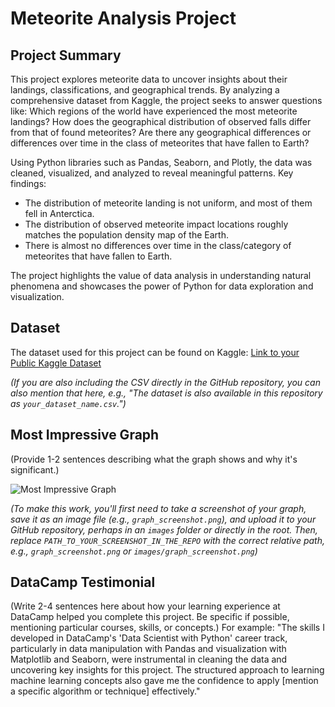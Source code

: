 # Meteorite Analysis Project

## Project Summary

This project explores meteorite data to uncover insights about their landings, classifications, and geographical trends. By analyzing a comprehensive dataset from Kaggle, the project seeks to answer questions like: Which regions of the world have experienced the most meteorite landings? How does the geographical distribution of observed falls differ from that of found meteorites? Are there any geographical differences or differences over time in the class of meteorites that have fallen to Earth?
 
Using Python libraries such as Pandas, Seaborn, and Plotly, the data was cleaned, visualized, and analyzed to reveal meaningful patterns. Key findings:
* The distribution of meteorite landing is not uniform, and most of them fell in Anterctica.
* The distribution of observed meteorite impact locations roughly matches the population density map of the Earth.
* There is almost no differences over time in the class/category of meteorites that have fallen to Earth.

The project highlights the value of data analysis in understanding natural phenomena and showcases the power of Python for data exploration and visualization.


## Dataset

The dataset used for this project can be found on Kaggle: [Link to your Public Kaggle Dataset](https://www.kaggle.com/datasets/nasa/meteorite-landings)

*(If you are also including the CSV directly in the GitHub repository, you can also mention that here, e.g., "The dataset is also available in this repository as `your_dataset_name.csv`.")*

## Most Impressive Graph

(Provide 1-2 sentences describing what the graph shows and why it's significant.)

![Most Impressive Graph](PATH_TO_YOUR_SCREENSHOT_IN_THE_REPO)

*(To make this work, you'll first need to take a screenshot of your graph, save it as an image file (e.g., `graph_screenshot.png`), and upload it to your GitHub repository, perhaps in an `images` folder or directly in the root. Then, replace `PATH_TO_YOUR_SCREENSHOT_IN_THE_REPO` with the correct relative path, e.g., `graph_screenshot.png` or `images/graph_screenshot.png`)*

## DataCamp Testimonial

(Write 2-4 sentences here about how your learning experience at DataCamp helped you complete this project. Be specific if possible, mentioning particular courses, skills, or concepts.)
For example: "The skills I developed in DataCamp's 'Data Scientist with Python' career track, particularly in data manipulation with Pandas and visualization with Matplotlib and Seaborn, were instrumental in cleaning the data and uncovering key insights for this project. The structured approach to learning machine learning concepts also gave me the confidence to apply [mention a specific algorithm or technique] effectively."
